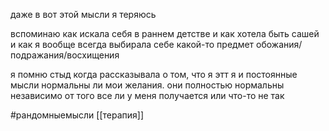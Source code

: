даже в вот этой мысли я теряюсь

вспоминаю как искала себя в раннем детстве и как хотела быть сашей и как я вообще всегда выбирала себе какой-то предмет обожания/подражания/восхищения

я помню стыд когда рассказывала о том, что я этт я и постоянные мысли нормальны ли мои желания. они полностью нормальны независимо от того все ли у меня получается или что-то не так

#рандомныемысли
[[терапия]]




